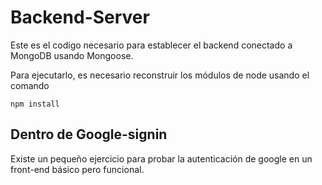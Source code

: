 # Backend-Server

Este es el codigo necesario para establecer el backend
conectado a MongoDB usando Mongoose.

Para ejecutarlo, es necesario reconstruir los módulos
de node usando el comando

```
npm install
```

## Dentro de Google-signin
Existe un pequeño ejercicio para probar la 
autenticación de google en un front-end básico pero
funcional.
